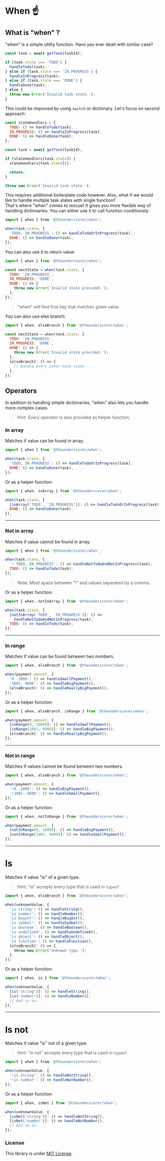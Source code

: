 # When ☝️

## What is "when" ?

"when" is a simple utility function. Have you ever dealt with similar case?

```javascript
const task = await getTask(taskId);

if (task.state === 'TODO') {
  handleTodo(task);
} else if (task.state === 'IN_PROGRESS') {
  handleInProgress(task);
} else if (task.state === 'DONE') {
  handleDone(task);
} else {
  throw new Error('Invalid task state.');
}
```

This could be improved by using `switch` or dictionary. Let's focus on second approach:

```javascript
const stateHandlers = {
  TODO: () => handleTodo(task),
  IN_PROGRESS: () => handleInProgress(task),
  DONE: () => handleDone(task),
};

const task = await getTask(taskId);

if (stateHandlers[task.state]) {
  stateHandlers[task.state]();

  return;
}

throw new Error('Invalid task state.');
```

This requires additional boilerplate code however. Also, what if we would like to handle multiple task states with single function?
<br>
That's where "when" comes to rescue! It gives you more flexible way of handling dictionaries. You can either use it to call function conditionaly:

```javascript
import { when } from '@theunderscorer/when';

when(task.state, {
  'TODO, IN_PROGRESS': () => handleTodoOrInProgress(task),
  DONE: () => handleDone(task),
});
```

You can also use it to return value:

```javascript
import { when } from '@theunderscorer/when';

const nextState = when(task.state, {
  TODO: 'IN_PROGRESS',
  IN_PROGRESS: 'DONE',
  DONE: () => {
    throw new Error('Invalid state provided.');
  },
});
```

> "when" will find first key that matches given value.

You can also use else branch:

```javascript
import { when, elseBranch } from '@theunderscorer/when';

const nextState = when(task.state, {
  TODO: 'IN_PROGRESS',
  IN_PROGRESS: 'DONE',
  DONE: () => {
    throw new Error('Invalid state provided.');
  },
  [elseBranch]: () => {
    // Handle every other task state
  },
});
```

## Operators

In addition to handling simple dictionaries, "when" also lets you handle more complex cases.

> Hint: Every operator is also provided as helper function,

### In array

Matches if value can be found in array.

```javascript
import { when } from '@theunderscorer/when';

when(task.state, {
  'TODO, IN_PROGRESS': () => handleTodoOrInProgress(task),
  DONE: () => handleDone(task),
});
```

Or as a helper function:

```javascript
import { when, inArray } from '@theunderscorer/when';

when(task.state, {
  [inArray('TODO', 'IN_PROGRESS')]: () => handleTodoOrInProgress(task),
  DONE: () => handleDone(task),
});
```

---

### Not in array

Matches if value cannot be found in array.

```javascript
import { when } from '@theunderscorer/when';

when(task.state, {
  '! TODO, IN_PROGRESS': () => handleNotTodoAndNotInProgress(task),
  TODO: () => handleTodo(task),
});
```

> Note: Mind space between "!" and values separated by a comma.

Or as a helper function:

```javascript
import { when, notInArray } from '@theunderscorer/when';

when(task.state, {
  [notInArray('TODO', 'IN_PROGRESS')]: () =>
    handleNotTodoAndNotInProgress(task),
  TODO: () => handleTodo(task),
});
```

---

### In range

Matches if value can be found between two numbers.

```javascript
import { when, elseBranch } from '@theunderscorer/when';

when(payment.amount, {
  '0..1000': () => handleSmallPayment(),
  '1001..9000': () => handleBigPayment(),
  [elseBranch]: () => handleReallyBigPayment(),
});
```

Or as a helper function:

```javascript
import { when, elseBranch, inRange } from '@theunderscorer/when';

when(payment.amount, {
  [inRange(0, 1000)]: () => handleSmallPayment(),
  [inRange(1001, 9000)]: () => handleBigPayment(),
  [elseBranch]: () => handleReallyBigPayment(),
});
```

---

### Not in range

Matches if values cannot be found between two numbers.

```javascript
import { when, elseBranch } from '@theunderscorer/when';

when(payment.amount, {
  '!0..1000': () => handleBigPayment(),
  '!1001..9000': () => handleSmallPayment(),
});
```

Or as a helper function:

```javascript
import { when, notInRange } from '@theunderscorer/when';

when(payment.amount, {
  [notInRange(0, 1000)]: () => handleBigPayment(),
  [notInRange(1001, 9000)]: () => handleSmallPayment(),
});
```

---

# Is

Matches if value "is" of a given type.

> Hint: "is" accepts every type that is used in `typeof`

```javascript
import { when, elseBranch } from '@theunderscorer/when';

when(unknownValue, {
  'is string': () => handleString(),
  'is number': () => handleNumber(),
  'is bigint': () => hangleBigInt(),
  'is symbol': () => handleSymbol(),
  'is boolean': () => handleBoolean(),
  'is undefined': () => handleUndefined(),
  'is object': () => handleObject(),
  'is function': () => handleFunction(),
  [elseBranch]: () => {
    throw new Error('Unknown type.');
  },
});
```

Or as a helper function:

```javascript
import { when, is } from '@theunderscorer/when';

when(unknownValue, {
  [is('string')]: () => handleString(),
  [is('number')]: () => handleNumber(),
  // And so on...
});
```

---

# Is not

Matches if value "is" not of a given type.

> Hint: "is not" accepts every type that is used in `typeof`

```javascript
import { when } from '@theunderscorer/when';

when(unknownValue, {
  '!is string': () => handleNotString(),
  '!is number': () => handleNotNumber(),
});
```

Or as a helper function:

```javascript
import { when, isNot } from '@theunderscorer/when';

when(unknownValue, {
  [isNot('string')]: () => handleNotString(),
  [isNot('number')]: () => handleNotNumber(),
  // And so on...
});
```

### License

This library is under [MIT License](LICENSE.md).
